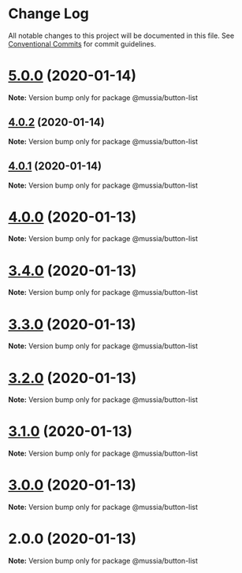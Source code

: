 # Change Log

All notable changes to this project will be documented in this file.
See [Conventional Commits](https://conventionalcommits.org) for commit guidelines.

# [5.0.0](https://github.com/yurikrupnik/mussia3/compare/@mussia/button-list@4.0.2...@mussia/button-list@5.0.0) (2020-01-14)

**Note:** Version bump only for package @mussia/button-list





## [4.0.2](https://github.com/yurikrupnik/mussia3/compare/@mussia/button-list@4.0.1...@mussia/button-list@4.0.2) (2020-01-14)

**Note:** Version bump only for package @mussia/button-list





## [4.0.1](https://github.com/yurikrupnik/mussia3/compare/@mussia/button-list@4.0.0...@mussia/button-list@4.0.1) (2020-01-14)

**Note:** Version bump only for package @mussia/button-list





# [4.0.0](https://github.com/yurikrupnik/mussia3/compare/@mussia/button-list@3.4.0...@mussia/button-list@4.0.0) (2020-01-13)

**Note:** Version bump only for package @mussia/button-list





# [3.4.0](https://github.com/yurikrupnik/mussia3/compare/@mussia/button-list@3.3.0...@mussia/button-list@3.4.0) (2020-01-13)

**Note:** Version bump only for package @mussia/button-list





# [3.3.0](https://github.com/yurikrupnik/mussia3/compare/@mussia/button-list@3.2.0...@mussia/button-list@3.3.0) (2020-01-13)

**Note:** Version bump only for package @mussia/button-list





# [3.2.0](https://github.com/yurikrupnik/mussia3/compare/@mussia/button-list@3.1.0...@mussia/button-list@3.2.0) (2020-01-13)

**Note:** Version bump only for package @mussia/button-list





# [3.1.0](https://github.com/yurikrupnik/mussia3/compare/@mussia/button-list@3.0.0...@mussia/button-list@3.1.0) (2020-01-13)

**Note:** Version bump only for package @mussia/button-list





# [3.0.0](https://github.com/yurikrupnik/mussia3/compare/@mussia/button-list@2.0.0...@mussia/button-list@3.0.0) (2020-01-13)

**Note:** Version bump only for package @mussia/button-list





# 2.0.0 (2020-01-13)

**Note:** Version bump only for package @mussia/button-list
